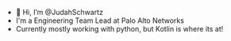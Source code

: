 - 👋 Hi, I’m @JudahSchwartz
- I'm a Engineering Team Lead at Palo Alto Networks
- Currently mostly working with python, but Kotlin is where its at!

<!---
JudahSchwartz/JudahSchwartz is a ✨ special ✨ repository because its `README.md` (this file) appears on your GitHub profile.
You can click the Preview link to take a look at your changes.
--->
